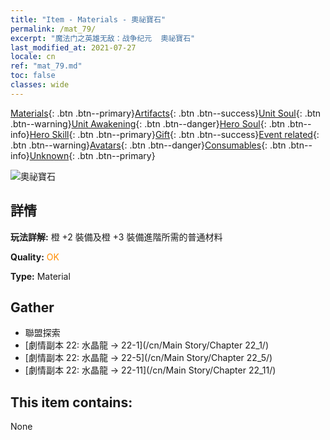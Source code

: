```yaml
---
title: "Item - Materials - 奧祕寶石"
permalink: /mat_79/
excerpt: "魔法门之英雄无敌：战争纪元  奧祕寶石"
last_modified_at: 2021-07-27
locale: cn
ref: "mat_79.md"
toc: false
classes: wide
---
```

 [Materials](/ItemsCN/){: .btn .btn--primary}[Artifacts](/ItemsCN/Artifacts/){: .btn .btn--success}[Unit Soul](/ItemsCN/UnitSoul/){: .btn .btn--warning}[Unit Awakening](/ItemsCN/UnitAwakening/){: .btn .btn--danger}[Hero Soul](/ItemsCN/HeroSoul/){: .btn .btn--info}[Hero Skill](/ItemsCN/HeroSkill/){: .btn .btn--primary}[Gift](/ItemsCN/Gift/){: .btn .btn--success}[Event related](/ItemsCN/Events/){: .btn .btn--warning}[Avatars](/ItemsCN/Avatars/){: .btn .btn--danger}[Consumables](/ItemsCN/Consumables/){: .btn .btn--info}[Unknown](/ItemsCN/Unknown/){: .btn .btn--primary}

 ![奧祕寶石](/images/t/i_cailiao_baoshi3.png)

## 詳情
 **玩法詳解:** 橙 +2 裝備及橙 +3 裝備進階所需的普通材料

 **Quality:** <span style="color: #FF8C00">OK</span>

 **Type:** Material

## Gather

*    聯盟探索 
*    [劇情副本 22: 水晶龍 -> 22-1](/cn/Main Story/Chapter 22_1/) 
*    [劇情副本 22: 水晶龍 -> 22-5](/cn/Main Story/Chapter 22_5/) 
*    [劇情副本 22: 水晶龍 -> 22-11](/cn/Main Story/Chapter 22_11/) 

## This item contains:

  None

